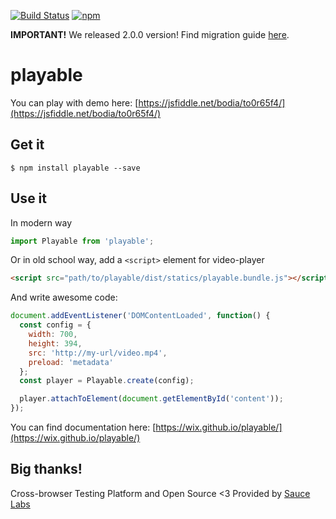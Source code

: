 [![Build Status](https://travis-ci.org/wix/playable.svg?branch=master)](https://travis-ci.org/wix/playable)
[![npm](https://img.shields.io/npm/v/playable.svg?style=flat)](https://npmjs.org/package/playable)

**IMPORTANT!** We released 2.0.0 version! Find migration guide [here](/docs/2.0.0-migration.md).

# playable

You can play with demo here: [https://jsfiddle.net/bodia/to0r65f4/](https://jsfiddle.net/bodia/to0r65f4/)

## Get it

```
$ npm install playable --save
```

## Use it

In modern way

```javascript
import Playable from 'playable';
```

Or in old school way, add a `<script>` element for video-player

```html
<script src="path/to/playable/dist/statics/playable.bundle.js"></script>
```

And write awesome code:

```javascript
document.addEventListener('DOMContentLoaded', function() {
  const config = {
    width: 700,
    height: 394,
    src: 'http://my-url/video.mp4',
    preload: 'metadata'
  };
  const player = Playable.create(config);

  player.attachToElement(document.getElementById('content'));
});
```

You can find documentation here: [https://wix.github.io/playable/](https://wix.github.io/playable/)


## Big thanks!

Cross-browser Testing Platform and Open Source <3 Provided by [Sauce Labs][homepage]

[homepage]: https://saucelabs.com
